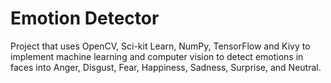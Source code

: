 # Emotion Detector

Project that uses OpenCV, Sci-kit Learn, NumPy, TensorFlow and Kivy to implement machine learning and computer vision to detect emotions in faces into Anger, Disgust, Fear, Happiness, Sadness, Surprise, and Neutral.
